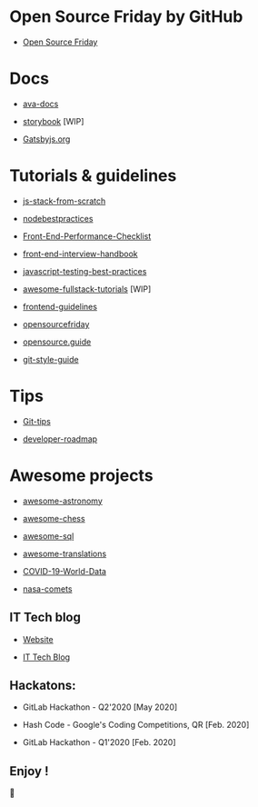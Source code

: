 # Open Source Friday by GitHub

* [Open Source Friday](https://opensourcefriday.com/users/mbiesiad)

# Docs

* [ava-docs](https://github.com/mbiesiad/ava-docs/blob/pl_PL/pl_PL/readme.md)

* [storybook](https://github.com/mbiesiad/storybook/tree/pl_PL) [WIP]

* [Gatsbyjs.org](https://github.com/mbiesiad/gatsby-pl)

# Tutorials & guidelines

* [js-stack-from-scratch](https://github.com/mbiesiad/js-stack-from-scratch)

* [nodebestpractices](https://github.com/mbiesiad/nodebestpractices/blob/master/README.polish.md)

* [Front-End-Performance-Checklist](https://github.com/mbiesiad/Front-End-Performance-Checklist)

* [front-end-interview-handbook](https://github.com/mbiesiad/front-end-interview-handbook/blob/master/Translations/Polish/README.md)

* [javascript-testing-best-practices](https://github.com/mbiesiad/javascript-testing-best-practices/blob/master/readme-pl.md)

* [awesome-fullstack-tutorials](https://github.com/mbiesiad/awesome-fullstack-tutorials/tree/pl) [WIP]

* [frontend-guidelines](https://github.com/mbiesiad/frontend-guidelines)

* [opensourcefriday](https://github.com/mbiesiad/opensourcefriday/tree/pl)

* [opensource.guide](https://github.com/mbiesiad/opensource.guide/tree/pl)

* [git-style-guide](https://github.com/mbiesiad/git-style-guide)

# Tips

* [Git-tips](https://github.com/mbiesiad/tips)

* [developer-roadmap](https://github.com/mbiesiad/developer-roadmap/tree/master/translations/polish)

# Awesome projects

* [awesome-astronomy](https://github.com/mbiesiad/awesome-astronomy)

* [awesome-chess](https://github.com/mbiesiad/awesome-chess)

* [awesome-sql](https://github.com/mbiesiad/awesome-sql)

* [awesome-translations](https://github.com/mbiesiad/awesome-translations)

* [COVID-19-World-Data](https://github.com/mbiesiad/COVID-19-World-Data)

* [nasa-comets](https://github.com/mbiesiad/nasa-comets)

## IT Tech blog

* [Website](https://biesiadamichal.wordpress.com/)

* [IT Tech Blog](https://c0dingp0int3r.design.blog/)

## Hackatons:

* GitLab Hackathon - Q2'2020 [May 2020]

* Hash Code - Google's Coding Competitions, QR [Feb. 2020]

* GitLab Hackathon - Q1'2020 [Feb. 2020]

## Enjoy !

:rocket:
